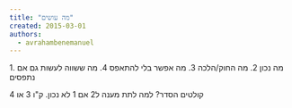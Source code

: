 ```yaml
---
title: "מה עושים"
created: 2015-03-01
authors: 
  - avrahambenemanuel
---
```


1\. מה נכון 2. מה החוק/הלכה 3. מה אפשר בלי להתאפס 4. מה ששווה לעשות גם אם נתפסים

קולטים הסדר? למה לתת מענה ל2 אם 1 לא נכון. ק"ו 3 או 4
